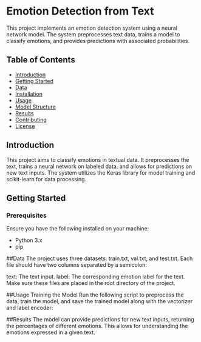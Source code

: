 # Emotion Detection from Text

This project implements an emotion detection system using a neural network model. The system preprocesses text data, trains a model to classify emotions, and provides predictions with associated probabilities.

## Table of Contents

- [Introduction](#introduction)
- [Getting Started](#getting-started)
- [Data](#data)
- [Installation](#installation)
- [Usage](#usage)
- [Model Structure](#model-structure)
- [Results](#results)
- [Contributing](#contributing)
- [License](#license)

## Introduction

This project aims to classify emotions in textual data. It preprocesses the text, trains a neural network on labeled data, and allows for predictions on new text inputs. The system utilizes the Keras library for model training and scikit-learn for data processing.

## Getting Started

### Prerequisites

Ensure you have the following installed on your machine:

- Python 3.x
- pip

##Data
The project uses three datasets: train.txt, val.txt, and test.txt. Each file should have two columns separated by a semicolon:

text: The text input.
label: The corresponding emotion label for the text.
Make sure these files are placed in the root directory of the project.

##Usage
Training the Model
Run the following script to preprocess the data, train the model, and save the trained model along with the vectorizer and label encoder:


##Results
The model can provide predictions for new text inputs, returning the percentages of different emotions. This allows for understanding the emotions expressed in a given text.
